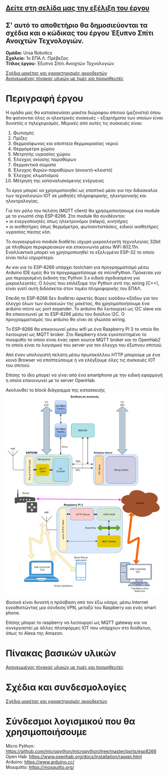 <a href="https://stav98.github.io/UrsaRobotics/" target="_blank">Δείτε στη σελίδα μας την εξέλιξη του έργου</a>
---------------------------------------------------------------------------------------------------------------

Σ' αυτό το αποθετήριο θα δημοσιεύονται τα σχέδια και ο κώδικας του έργου Έξυπνο Σπίτι Ανοιχτών Τεχνολογιών. 
----------------------------------------------------------------------------------------------------------

**Ομάδα:** Ursa Robotics<br/>
**Σχολείο:** 1ο ΕΠΑ.Λ. Πρέβεζας<br/>
**Τίτλος έργου:** Έξυπνο Σπίτι Ανοιχτών Τεχνολογιών<br/> 

[Σχέδια μακέτας και χαρακτηρισμός ακροδεκτών](Schematics.md)<br/>
[Ανανεωμένος πίνακας υλικών με τιμές και προμηθευτές](Parts_Table.md)<br/>

Περιγραφή έργου
===============
Η ομάδα μας θα κατασκευάσει μακέτα διώροφου σπιτιού (μεζονέτα) όπου θα φαίνονται όλες οι ηλεκτρικές συσκευές – εξαρτήματα των οποίων είναι δυνατός ο τηλεχειρισμός. Μερικές από αυτές τις συσκευές είναι:
1.	Φωτισμός
2.	Πρίζες
3.	Θερμοσίφωνας και εποπτεία θερμοκρασίας νερού
4.	Θερμόμετρα χώρου
5.	Μετρητής υγρασίας χώρου
6.	Έλεγχος σκίασης παραθύρων 
7.	Θερμαντικά σώματα
8.	Έλεγχος θυρών-παραθύρων (ανοικτό-κλειστό)
9.	Έλεγχος κλιματισμού
10.	Μέτρηση της καταναλισκόμενης ενέργειας  

Το έργο μπορεί να χρησιμοποιηθεί ως εποπτικό μέσο για την διδασκαλία των τεχνολογιών IOT σε μαθητές πληροφορικής, ηλεκτρονικής και ηλεκτρολογίας.

Για τον ρόλο του πελάτη (MQTT client) θα χρησιμοποιήσουμε ένα module με το γνωστό chip ESP-8266. Στο module θα συνδέονται:  
•	οι ενεργοποιητές όπως ηλεκτρονόμοι (relays), κινητήρες   
•	οι αισθητήρες όπως θερμόμετρα, φωτοαντιστάσεις, ειδικοί αισθητήρες υγρασίας πίεσης κλπ.

Το συγκεκριμένο module διαθέτει ισχυρό μικροελεγκτή τεχνολογίας 32bit με πληθώρα περιφερειακών και επικοινωνία μέσω WiFi 802.11n. Εναλλακτικά μπορεί να χρησιμοποιηθεί το εξελιγμένο ESP-32 το οποίο είναι πολύ ισχυρότερο.

Αν και για το ESP-8266 υπάρχει toolchain για προγραμματισμό μέσω Arduino IDE εμείς θα τα προγραμματίσουμε σε microPython. Πρόκειται για μια περιορισμένη έκδοση της Python 3.x ειδικά σχεδιασμένη για μικροελεγκτές. Ο λόγος που επιλέξαμε την Python αντί της wiring (C++), είναι γιατί αυτή διδάσκεται στον τομέα πληροφορικής του ΕΠΑΛ.

Επειδή το ESP-8266 δεν διαθέτει αρκετές θύρες εισόδου-εξόδου για τον έλεγχο όλων των συσκευών της μακέτας, θα χρησιμοποιήσουμε ένα arduino micro ως port expander. Το arduino θα λειτουργεί ως I2C slave και θα επικοινωνεί με το ESP-8266 μέσω του διαύλου I2C. Ο προγραμματισμός του arduino θα γίνει σε γλώσσα wiring. 

Το ESP-8266 θα επικοινωνεί μέσω wifi με ένα Raspberry PI 3 το οποίο θα λειτουργεί ως MQTT broker. Στο Raspberry είναι εγκατεστημένο το mosquitto το οποίο είναι ένας open source MQTT broker και το OpenHab2 το οποίο είναι το λογισμικό του server για τον έλεγχο του έξυπνου σπιτιού.

Από έναν υπολογιστή πελάτη μέσω πρωτοκόλλου HTTP μπορούμε με ένα κοινό Browser να εποπτεύσουμε ή να ελέγξουμε όλες τις συσκευές IOT του σπιτιού.

Επίσης το ίδιο μπορεί να γίνει από ένα smartphone με την ειδική εφαρμογή η οποία επικοινωνεί με το server OpenHab.

Ακολουθεί το block διάγραμμα της κατασκευής
![alt text](https://github.com/stav98/UrsaRobotics_SmartHome/blob/master/images/iot1.png)

Φυσικά είναι δυνατή η πρόσβαση από τον έξω κόσμο, μέσω Internet εγκαθιστώντας μια σύνδεση VPN, μεταξύ του Raspberry και ενός smart phone.

Επίσης μπορεί το raspberry να λειτουργεί ως MQTT gateway και να συνεργαστεί με άλλες πλατφόρμες IOT που υπάρχουν στο διαδίκτυο, όπως το Alexa της Amazon. 

Πίνακας βασικών υλικών
======================

[Ανανεωμένος πίνακας υλικών με τιμές και προμηθευτές](Parts_Table.md)

Σχέδια και συνδεσμολογίες
=========================

[Σχέδια μακέτας και χαρακτηρισμός ακροδεκτών](Schematics.md)

Σύνδεσμοι λογισμικού που θα χρησιμοποιήσουμε
============================================
Micro Python: https://github.com/micropython/micropython/tree/master/ports/esp8266<br/>
Open Hab: https://www.openhab.org/docs/installation/rasppi.html<br/>
Arduino: https://www.arduino.cc/<br/>
Mosquitto: https://mosquitto.org/<br/>


